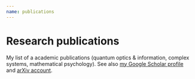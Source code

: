 ```yaml
---
name: publications
---
```


# Research publications

My list of a academic publications (quantum optics & information, complex systems, mathematical psychology).
See also [my Google Scholar profile](https://scholar.google.pl/citations?user=JUwBsPAAAAAJ) and [arXiv account](http://arxiv.org/a/migdal_p_1.html).
